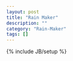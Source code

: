 ```yaml
---
layout: post
title: "Rain Maker"
description: ""
category: "Rain-Maker"
tags: []
---
```

{% include JB/setup %}

